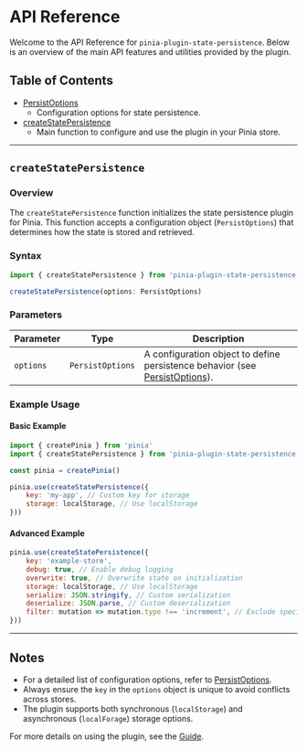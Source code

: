 # API Reference

Welcome to the API Reference for `pinia-plugin-state-persistence`. Below is an overview of the main API features and utilities provided by the plugin.

## Table of Contents

- [PersistOptions](./persist-options)
    - Configuration options for state persistence.
- [createStatePersistence](#createStatePersistence)
    - Main function to configure and use the plugin in your Pinia store.

---

## `createStatePersistence`

### Overview

The `createStatePersistence` function initializes the state persistence plugin for Pinia. This function accepts a configuration object (`PersistOptions`) that determines how the state is stored and retrieved.

### Syntax

```javascript
import { createStatePersistence } from 'pinia-plugin-state-persistence'

createStatePersistence(options: PersistOptions)
```

### Parameters

| Parameter   | Type            | Description                                                                 |
|-------------|-----------------|-----------------------------------------------------------------------------|
| `options`   | `PersistOptions`| A configuration object to define persistence behavior (see [PersistOptions](./persist-options)). |

### Example Usage

#### Basic Example
```javascript
import { createPinia } from 'pinia'
import { createStatePersistence } from 'pinia-plugin-state-persistence'

const pinia = createPinia()

pinia.use(createStatePersistence({
	key: 'my-app', // Custom key for storage
	storage: localStorage, // Use localStorage
}))
```

#### Advanced Example
```javascript
pinia.use(createStatePersistence({
	key: 'example-store',
	debug: true, // Enable debug logging
	overwrite: true, // Overwrite state on initialization
	storage: localStorage, // Use localStorage
	serialize: JSON.stringify, // Custom serialization
	deserialize: JSON.parse, // Custom deserialization
	filter: mutation => mutation.type !== 'increment', // Exclude specific mutations
}))
```

---

## Notes

- For a detailed list of configuration options, refer to [PersistOptions](./persist-options).
- Always ensure the `key` in the `options` object is unique to avoid conflicts across stores.
- The plugin supports both synchronous (`localStorage`) and asynchronous (`localForage`) storage options.

For more details on using the plugin, see the [Guide](../guide/).
